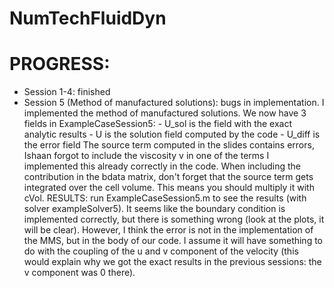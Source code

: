 # NumTechFluidDyn

# PROGRESS:
- Session 1-4: finished
- Session 5 (Method of manufactured solutions): bugs in implementation. 
	I implemented the method of manufactured solutions. We now have 3 fields in ExampleCaseSession5: 
		- U_sol is the field with the exact analytic results
		- U is the solution field computed by the code
		- U_diff is the error field
	The source term computed in the slides contains errors, Ishaan forgot to include the viscosity v in one of the terms
	I implemented this already correctly in the code.
	When including the contribution in the bdata matrix, don't forget that the source term gets integrated over the cell volume. 
	This means you should multiply it with cVol.
	RESULTS: run ExampleCaseSession5.m to see the results (with solver exampleSolver5). 
	It seems like the boundary condition is implemented correctly, but there is something wrong (look at the plots, it will be clear).
	However, I think the error is not in the implementation of the MMS, but in the body of our code. I assume it will have something to do with the coupling of the u and v component of the velocity 
	(this would explain why we got the exact results in the previous sessions: the v component was 0 there).